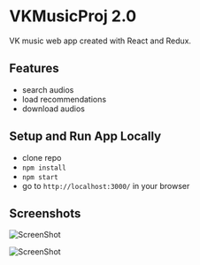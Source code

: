 # VKMusicProj 2.0
VK music web app created with React and Redux.

## Features
+ search audios
+ load recommendations
+ download audios

## Setup and Run App Locally
+ clone repo
+ `npm install`
+ `npm start`
+ go to `http://localhost:3000/` in your browser


## Screenshots

![ScreenShot](https://github.com/LyudmilaP/VKMusicProj/blob/master/app/media/screen.png)

![ScreenShot](https://raw.githubusercontent.com/LyudmilaP/VKMusicProj/master/app/media/screen_auth.png)
